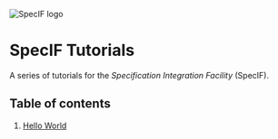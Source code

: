 ![SpecIF logo](http://specif.de/files/template/specif-logo.png "SpecIF Open SE Models")

# SpecIF Tutorials

A series of tutorials for the *Specification Integration Facility* (SpecIF). 

## Table of contents
1. [Hello World](./01_Hello-World.md)
